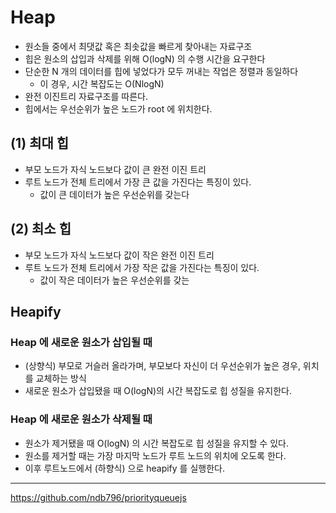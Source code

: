 # Heap
- 원소들 중에서 최댓값 혹은 최솟값을 빠르게 찾아내는 자료구조
- 힙은 원소의 삽입과 삭제를 위해 O(logN) 의 수행 시간을 요구한다
- 단순한 N 개의 데이터를 힙에 넣었다가 모두 꺼내는 작업은 정렬과 동일하다
  - 이 경우, 시간 복잡도는 O(NlogN)
- 완전 이진트리 자료구조를 따른다.
- 힙에서는 우선순위가 높은 노드가 root 에 위치한다.

## (1) 최대 힙
- 부모 노드가 자식 노드보다 값이 큰 완전 이진 트리
- 루트 노드가 전체 트리에서 가장 큰 값을 가진다는 특징이 있다.
  - 값이 큰 데이터가 높은 우선순위를 갖는다

## (2) 최소 힙
- 부모 노드가 자식 노드보다 값이 작은 완전 이진 트리
- 루트 노드가 전체 트리에서 가장 작은 값을 가진다는 특징이 있다.
  - 값이 작은 데이터가 높은 우선순위를 갖는

## Heapify

### Heap 에 새로운 원소가 삽입될 때 
- (상향식) 부모로 거슬러 올라가며, 부모보다 자신이 더 우선순위가 높은 경우, 위치를 교체하는 방식
- 새로운 원소가 삽입됐을 때 O(logN)의 시간 복잡도로 힙 성질을 유지한다.

### Heap 에 새로운 원소가 삭제될 때
- 원소가 제거됐을 때 O(logN) 의 시간 복잡도로 힙 성질을 유지할 수 있다.
- 원소를 제거할 때는 가장 마지막 노드가 루트 노드의 위치에 오도록 한다.
- 이후 루트노드에서 (하향식) 으로 heapify 를 실행한다.

----
https://github.com/ndb796/priorityqueuejs
